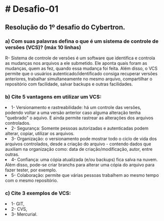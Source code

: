 <h1># Desafio-01</h1>
<h2>Resolução do 1º desafio do Cybertron.</h2>

<h3>a) Com suas palavras defina o que é um sistema de controle de versões (VCS)? (máx 10 linhas)</h3>
R- Sistema de controle de versões é um software que identifica e controla as mudanças nos arquivos a ele submetido. Ele aponta quais foram as mudanças, quem as fez, quando essa mudança foi feita. Além disso, o VCS permite que o usuários autenticado/identificado consiga recuperar versões anteriores, trabalhar simultaneamente no mesmo arquivo, compartilhar o repositório com facilidade, salvar backups e outras facilidades.

<h3>b) Cite 5 vantagens em utilizar um VCS:</h3>
<li>1- Versionamento e rastreabilidade: há um controle das versões, podendo voltar a uma versão anterior caso alguma alteração tenha "quebrado" o aquivo. E ainda  permite rastrear as alterações dos arquivos controlados.</li>

<li>2- Segurança: Somente pessoas autorizadas e autenticadas podem alterar, copiar, utilizar os arquivos.</li> 

<li>3- Organização: o versionamento pode mostrar todo o ciclo de vida dos arquivos controlados, desde a criação do arquivo - contendo dados que auxiliam na organização como: data de criação/modificação, autor, entre outras.</li>

<li>4- Confiança: uma cópia atualizada (e/ou backups) fica salva na nuvem. Além disso, pode-se criar branchs para alterar uma cópia do arquivo para fazer tester, por exemplo.</li>

<li>5- Colaboração: permite que várias pessoas trabalhem ao mesmo tempo com o mesmo repositório.</li>

<h3>c) Cite 3 exemplos de VCS:</h3>
<li>1- GIT,</li>
<li>2- CVS,</li>
<li>3- Mercurial.</li>
